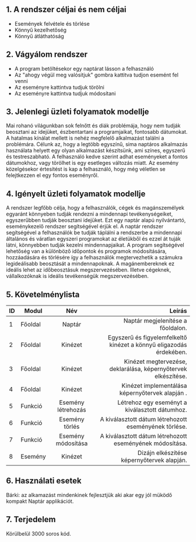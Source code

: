 ## 1. A rendszer céljai és nem céljai
 - Események felvétele és törlése 
 - Könnyű kezelhetőség
 - Könnyű átláthatóság

## 2. Vágyálom rendszer
- A program betöltésekor egy naptárat lásson a felhasználó 
- Az "ahogy végül meg valósitjuk" gombra kattitva tudjon esemént fel venni
- Az eseményre kattintva tudjuk törölni 
- Az eseményre kattintva tudjuk módosítani


## 3.  Jelenlegi üzleti folyamatok modellje

Mai rohanó világunkban sok felnőtt és diák problémája, hogy nem tudják beosztani az idejüket, észbentartani a programjaikat, fontosabb dátumokat. A hatalmas kínálat mellett is nehéz megfelelő alkalmazást találni a problémára. Célunk az, hogy a legtöbb egyszínű, sima naptáros alkalmazás használata helyett egy olyan alkalmazást készítsünk, ami színes, egyszerű és testreszabható. A felhasználó kedve szerint adhat eseményeket a fontos dátumokhoz, vagy törölhet is egy esetleges változás miatt. Az esemény közelgésekor értesítést is kap a felhasználó, hogy még véletlen se felejtkezzen el egy fontos eseményről.

## 4. Igényelt üzleti folyamatok modellje
A rendszer legfőbb célja, hogy a felhasználók, cégek és magánszemélyek egyaránt könnyeben tudják rendezni a mindennapi tevékenységeiket, egyszerűbben tudják beosztani idejüket. Ezt egy naptár alapú nyilvántartó, eseménykezelő rendszer segítségével érjük el. A naptár rendszer segítségével a felhasználók be tudják táplálni a rendszerbe a mindennapi általános és váratlan egyszeri programokat az életükből és ezzel át tuják látni, könnyebben tudják kezelni mindennapjaikat. A program segítségével lehetőség van a különböző időpontok és programok módosítására, hozzáadására és törlésére így a felhasználók megtervezhetik a számukra legideálisabb beosztását a mindennapoknak. A magánembereknek ez ideális lehet az időbeosztásuk megszervezésében. Illetve cégeknek, vállalkozóknak is ideális tevékenségük megszervezésében.

## 5. Követelménylista
|ID |   Modul    |        Név         |    Leírás                                                                     |
|---|------------|:-----------------: |------------------------------------------------------------------------------:|										     
|1  |  Főoldal   |  Naptár   | Naptár megjelenítése a főoldalon.             |
|2  |  Főoldal   |  Kinézet           | Egyszerű és figyelemfelkeltő kinézet a könnyű eligazodás érdekében.|
|3  |  Főoldal   |  Kinézet           | Kinézet megtervezése, deklarálása, képernyőtervek elkészítése.                 |
|4  |  Főoldal   |  Kinézet           | Kinézet implementálása képernyőtervek alapján .                                |
|5  |  Funkció  |  Esemény létrehozás           | Létrehoz egy eseményt a kiválasztott dátumhoz.                     |
|6  |  Funkció  |  Esemény törlés            | A kiválasztott dátum létrehozott eseményének törlése.                         |
|7  |  Funkció  |  Esemény módosítása            | A kiválasztott dátum létrehozott eseményének módosítása.          |
|8  |  Esemény  |  Kinézet            | Dizájn elkészítése képernyőtervek alapján.                                    |

## 6. Használati esetek
Bárki: az alkamazást mindenkinek fejlesztjük aki akar egy jól müködő kompakt Naptár applikációt.

## 7. Terjedelem
Körülbelül 3000 soros kód.
